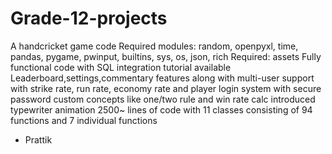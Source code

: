 # Grade-12-projects
A handcricket game code
Required modules: random, openpyxl, time, pandas, pygame, pwinput, builtins, sys, os, json, rich
Required: assets
Fully functional code with SQL integration 
tutorial available
Leaderboard,settings,commentary features along with multi-user support
with strike rate, run rate, economy rate
and player login system with secure password
custom concepts like one/two rule and win rate calc introduced
typewriter animation
2500~ lines of code with 11 classes consisting of 94 functions and 7 individual functions 
- Prattik
